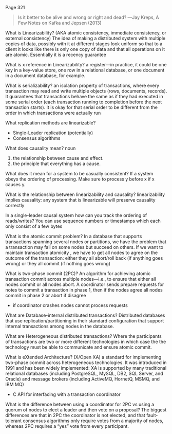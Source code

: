 Page 321

>Is it better to be alive and wrong or right and dead? 
>—Jay Kreps, A Few Notes on Kafka and Jepsen (2013)


What is Linearizability? 
(AKA atomic consistency, immediate consistency, or external consistency)
The idea of making a distributed system with multiple copies of data, possibly with it at different stages look uniform so that to a client it looks like there is only one copy of data and that all operations on it are atomic. Essentially it is a recency  guarantee 

What is x reference in Linearizability?
a register—in practice, it could be one key in a key-value store, one row in a relational database, or one document in a document database, for example.

What is serializability?
an isolation property of transactions, where every transaction may read and write multiple objects (rows, documents, records). It guarantees that transactions behave the same as if they had executed in some serial order (each transaction running to completion before the next transaction starts). It is okay for that serial order to be different from the order in which transactions were actually run

What replication methods are linearizable?
- Single-Leader replication (potentially)
- Consensus algorithms

What does causality mean?
noun
1.  the relationship between cause and effect.
2. the principle that everything has a cause.

What does it mean for a system to be casually consistent?
If a system obeys the ordering of processing. Make sure to process y before x if x causes y.

What is the relationship between linearizability and causality?
linearizability implies causality: any system that is linearizable will preserve causality correctly

In a single-leader causal system how can you track the ordering of reads/writes?
You can use sequence numbers or timestamps which each only consist of a few bytes

What is the atomic commit problem?
In a database that supports transactions spanning several nodes or partitions, we have the problem that a transaction may fail on some nodes but succeed on others. If we want to maintain transaction atomicity , we have to get all nodes to agree on the outcome of the transaction: either they all abort/roll back (if anything goes wrong) or they all commit (if nothing goes wrong)

 What is two-phase commit (2PC)?
 An algorithm for achieving atomic transaction commit across multiple nodes—i.e., to ensure that either all nodes commit or all nodes abort. A coordinator sends prepare requests for notes to commit a transaction in phase 1, then if the nodes agree all nodes commit in phase 2 or abort if disagree
- if coordinator crashes nodes cannot process requests

What are Database-internal distributed transactions?
Distributed databases that use replication/partitioning in their standard configuration that support internal transactions among nodes in the database.

What are Heterogeneous distributed transactions?
Where the participants of transactions are two or more different technologies in which case the the technology must be able to communicate and ensure atomic commit.

What is eXtended Architecture?
(X/Open XA)
a standard for implementing two-phase commit across heterogeneous technologies. It was introduced in 1991 and has been widely implemented: XA is supported by many traditional relational databases (including PostgreSQL, MySQL, DB2, SQL Server, and Oracle) and message brokers (including ActiveMQ, HornetQ, MSMQ, and IBM MQ)
- C API for interfacing with a transaction coordinator

What is the difference between using a coordinator for 2PC vs using a quorum of nodes to elect a leader and then vote on a proposal?
The biggest differences are that in 2PC the coordinator is not elected, and that fault-tolerant consensus algorithms only require votes from a majority of nodes, whereas 2PC requires a
“yes” vote from every participant. 



